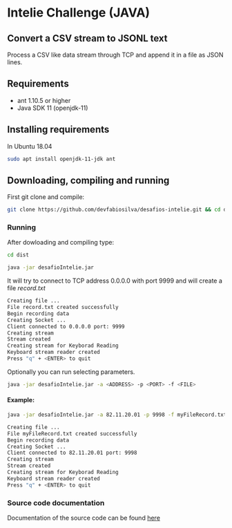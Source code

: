 # Intelie Challenge (JAVA)

## Convert a CSV stream to JSONL text

Process a CSV like data stream through TCP and append it in a file as JSON lines.

## Requirements

- ant 1.10.5 or higher
- Java SDK 11 (openjdk-11)

## Installing requirements

In Ubuntu 18.04

```sh
sudo apt install openjdk-11-jdk ant
```

## Downloading, compiling and running

First git clone and compile:

```sh
git clone https://github.com/devfabiosilva/desafios-intelie.git && cd desafios-intelie/04 && ant
```

### Running

After dowloading and compiling type:

```sh
cd dist
```

```sh
java -jar desafioIntelie.jar
```

It will try to connect to TCP address 0.0.0.0 with port 9999 and will create a file _record.txt_

```sh
Creating file ...
File record.txt created successfully
Begin recording data
Creating Socket ...
Client connected to 0.0.0.0 port: 9999
Creating stream
Stream created
Creating stream for Keyborad Reading
Keyboard stream reader created
Press "q" + <ENTER> to quit
```

Optionally you can run selecting parameters.

```sh
java -jar desafioIntelie.jar -a <ADDRESS> -p <PORT> -f <FILE>
```

#### Example:

```sh
java -jar desafioIntelie.jar -a 82.11.20.01 -p 9998 -f myFileRecord.txt
```

```sh
Creating file ...
File myFileRecord.txt created successfully
Begin recording data
Creating Socket ...
Client connected to 82.11.20.01 port: 9998
Creating stream
Stream created
Creating stream for Keyborad Reading
Keyboard stream reader created
Press "q" + <ENTER> to quit
```

### Source code documentation

Documentation of the source code can be found [here](https://devfabiosilva.github.io/desafios-intelie)

